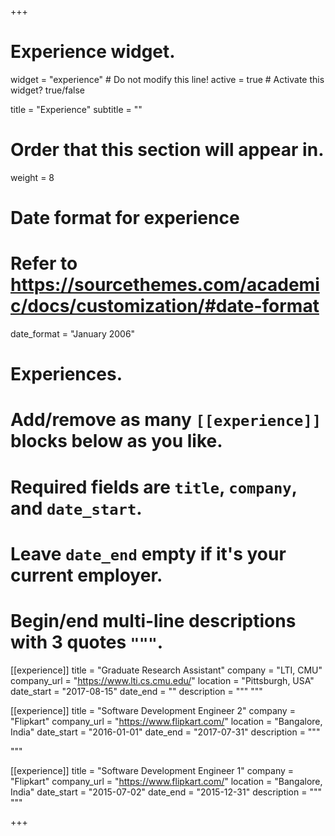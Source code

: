 +++
# Experience widget.
widget = "experience"  # Do not modify this line!
active = true  # Activate this widget? true/false

title = "Experience"
subtitle = ""

# Order that this section will appear in.
weight = 8

# Date format for experience
#   Refer to https://sourcethemes.com/academic/docs/customization/#date-format
date_format = "January 2006"

# Experiences.
#   Add/remove as many `[[experience]]` blocks below as you like.
#   Required fields are `title`, `company`, and `date_start`.
#   Leave `date_end` empty if it's your current employer.
#   Begin/end multi-line descriptions with 3 quotes `"""`.
[[experience]]
  title = "Graduate Research Assistant"
  company = "LTI, CMU"
  company_url = "https://www.lti.cs.cmu.edu/"
  location = "Pittsburgh, USA"
  date_start = "2017-08-15"
  date_end = ""
  description = """
  """

[[experience]]
  title = "Software Development Engineer 2"
  company = "Flipkart"
  company_url = "https://www.flipkart.com/"
  location = "Bangalore, India"
  date_start = "2016-01-01"
  date_end = "2017-07-31"
  description = """

  """

[[experience]]
  title = "Software Development Engineer 1"
  company = "Flipkart"
  company_url = "https://www.flipkart.com/"
  location = "Bangalore, India"
  date_start = "2015-07-02"
  date_end = "2015-12-31"
  description = """
  """

+++
